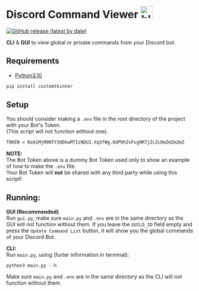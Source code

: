 
<p align="center">

# Discord Command Viewer <a href="https://emoji.gg/emoji/6243-blurple-slashcommands"><img src="https://cdn3.emoji.gg/emojis/6243-blurple-slashcommands.png" width="32px" height="32px" alt="blurple_slashcommands"></a>

[![GitHub release (latest by date)](https://img.shields.io/github/v/release/Vox314/Discord-Command-Viewer?color=blue)](https://github.com/Vox314/Discord-Command-Viewer/releases) <!-- [![Github All Releases](https://img.shields.io/github/downloads/Vox314/Discord-Command-Viewer/total.svg?color=lightgreen)]() -->

**CLI** & **GUI** to view global or private commands from your Discord bot.

</p>

## Requirements

- [Python3.10](https://www.python.org/downloads/release/python-3100/)

```bash
pip install customtkinter
```

## Setup
You should consider making a `.env` file in the root directory of the project with your Bot's Token.\
(This script will not function without one).

```bash
TOKEN = NzA1MjM0NTY3ODkwMTIzNDU2.Xq3fWg.8dP0hZvFvg9R7jZcZcDmZmZmZmZ
```

**NOTE:**\
The Bot Token above is a dummy Bot Token used only to show an example of how to make the `.env` file.\
Your Bot Token will **not** be shared with any third party while using this script!

## Running:

**GUI (Recommended)**\
Run `gui.py`, make sure `main.py` and `.env` are in the same directory as the GUI will not function without them.
If you leave the `GUILD_ID` field empty and press the `Update Command List` button, it will show you the global commands of your Discord Bot.

**CLI:**\
Run `main.py`, using (furter information in terminal): 

```
python3 main.py --h
```

Make sure `main.py` and `.env` are in the same directory as the CLI will not function without them.